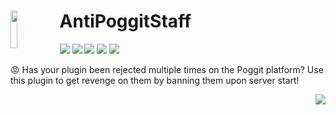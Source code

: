 <h1>AntiPoggitStaff<img src="https://user-images.githubusercontent.com/60387689/169456145-7366eed3-fb8d-4d99-933b-b0089f941bc2.png" height="60" width="15%" align="left" alt=""></h1>

![](https://poggit.pmmp.io/ci.shield/nhanaz-pm-pl/KeepInventory/KeepInventory)
![](https://img.shields.io/github/issues/NhanAZ/AntiPoggitStaff)
![](https://img.shields.io/github/forks/NhanAZ/AntiPoggitStaff)
![](https://img.shields.io/github/stars/NhanAZ/AntiPoggitStaff)
![](https://img.shields.io/github/license/NhanAZ/AntiPoggitStaff)

😡 Has your plugin been rejected multiple times on the Poggit platform? Use this plugin to get revenge on them by banning them upon server start!

<img src="https://raw.githubusercontent.com/xShamir/AntiPoggitStaff/master/Ban-Hammer.gif" align="right"/>
